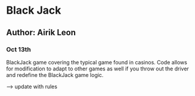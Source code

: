 # Black Jack
## Author: Airik Leon
### Oct 13th
BlackJack game covering the typical game found in casinos.
Code allows for modification to adapt to other games as well if you throw out the driver and redefine the BlackJack game logic. 

--> update with rules
